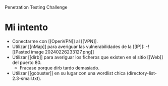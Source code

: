 Penetration Testing Challenge

# Mi intento
- Conectarme con [[OpenVPN]] al [[VPN]]. 
- Utilizar [[nMap]] para averiguar las vulnerabilidades de la [[IP]]:
	-![[Pasted image 20240226233127.png]]
- Utilizar [[dirb]] para averiguar los ficheros que existen en el sitio [[Web]] del puerto 80.
	- Fracase porque dirb tardo demasiado.
- Utilizar [[gobuster]] en su lugar con una wordlist chica (directory-list-2.3-small.txt).